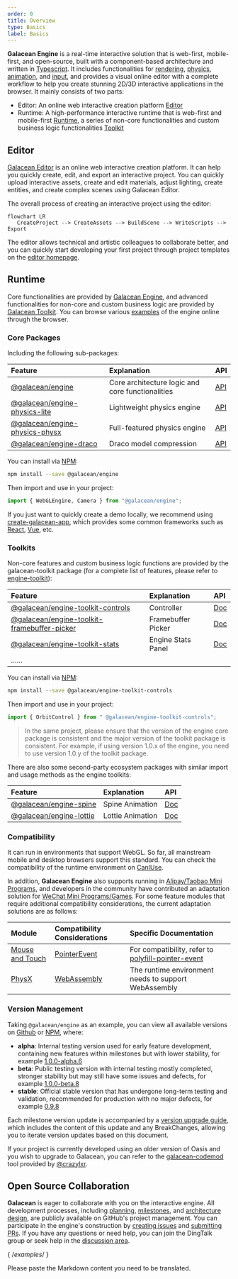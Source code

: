 ```yaml
---
order: 0
title: Overview
type: Basics
label: Basics
---
```


**Galacean Engine** is a real-time interactive solution that is web-first, mobile-first, and open-source, built with a component-based architecture and written in [Typescript](https://www.typescriptlang.org/). It includes functionalities for [rendering](/en/docs/graphics-renderer), [physics](/en/docs/physics-overall), [animation](/en/docs/animation-system), and [input](/en/docs/input), and provides a visual online editor with a complete workflow to help you create stunning 2D/3D interactive applications in the browser. It mainly consists of two parts:

- Editor: An online web interactive creation platform [Editor](https://galacean.antgroup.com/editor)
- Runtime: A high-performance interactive runtime that is web-first and mobile-first [Runtime](https://github.com/galacean/runtime), a series of non-core functionalities and custom business logic functionalities [Toolkit](https://github.com/galacean/runtime-toolkit)

## Editor

[Galacean Editor](https://antg.antgroup.com/editor) is an online web interactive creation platform. It can help you quickly create, edit, and export an interactive project. You can quickly upload interactive assets, create and edit materials, adjust lighting, create entities, and create complex scenes using Galacean Editor.

The overall process of creating an interactive project using the editor:

```mermaid
flowchart LR
   CreateProject --> CreateAssets --> BuildScene --> WriteScripts --> Export
```

The editor allows technical and artistic colleagues to collaborate better, and you can quickly start developing your first project through project templates on the [editor homepage](https://galacean.antgroup.com/editor).

## Runtime

Core functionalities are provided by [Galacean Engine](https://www.npmjs.com/package/@galacean/runtime), and advanced functionalities for non-core and custom business logic are provided by [Galacean Toolkit](https://github.com/galacean/runtime-toolkit). You can browse various [examples](https://antg.antgroup.com/#/examples/latest/background) of the engine online through the browser.

### Core Packages

Including the following sub-packages:

| Feature                                                                                         | Explanation             | API                          |
| :---------------------------------------------------------------------------------------------- | :---------------------- | ---------------------------- |
| [@galacean/engine](https://www.npmjs.com/package/@galacean/engine)                             | Core architecture logic and core functionalities | [API](${api}core)            |
| [@galacean/engine-physics-lite](https://www.npmjs.com/package/@galacean/engine-physics-lite)   | Lightweight physics engine | [API](${api}physics-lite)    |
| [@galacean/engine-physics-physx](https://www.npmjs.com/package/@galacean/engine-physics-physx) | Full-featured physics engine | [API](${api}physics-physx)   |
| [@galacean/engine-draco](https://www.npmjs.com/package/@galacean/engine-draco)                 | Draco model compression | [API](${api}draco)           |

You can install via [NPM](https://docs.npmjs.com/):

```bash
npm install --save @galacean/engine
```

Then import and use in your project:

```typescript
import { WebGLEngine, Camera } from "@galacean/engine";
```

If you just want to quickly create a demo locally, we recommend using [create-galacean-app](https://github.com/galacean/create-galacean-app), which provides some common frameworks such as [React](https://reactjs.org/), [Vue](https://vuejs.org/), etc.

### Toolkits

Non-core features and custom business logic functions are provided by the galacean-toolkit package (for a complete list of features, please refer to [engine-toolkit](https://github.com/galacean/engine-toolkit/tree/main)):

| Feature                                                                                                                 | Explanation | API                                    |
| :---------------------------------------------------------------------------------------------------------------------- | :---------- | :------------------------------------- |
| [@galacean/engine-toolkit-controls](https://www.npmjs.com/package/@galacean/engine-toolkit-controls)                     | Controller  | [Doc](/en/docs/graphics-camera-control)  |
| [@galacean/engine-toolkit-framebuffer-picker](https://www.npmjs.com/package/@galacean/engine-toolkit-framebuffer-picker) | Framebuffer Picker | [Doc](/en/docs/input-framebuffer-picker) |
| [@galacean/engine-toolkit-stats](https://www.npmjs.com/package/@galacean/engine-toolkit-stats)                           | Engine Stats Panel | [Doc](/en/docs/performance-stats)        |
| ......                                                                                                                  |             |                                        |

You can install via [NPM](https://docs.npmjs.com/):

```bash
npm install --save @galacean/engine-toolkit-controls
```

Then import and use in your project:

```typescript
import { OrbitControl } from " @galacean/engine-toolkit-controls";
```

> In the same project, please ensure that the version of the engine core package is consistent and the major version of the toolkit package is consistent. For example, if using version 1.0.x of the engine, you need to use version 1.0.y of the toolkit package.

There are also some second-party ecosystem packages with similar import and usage methods as the engine toolkits:

| Feature                                                                             | Explanation | API                             |
| :----------------------------------------------------------------------------------- | :---------- | :------------------------------ |
| [@galacean/engine-spine](https://www.npmjs.com/package/@galacean/engine-spine)       | Spine Animation | [Doc](/en/docs/graphics-2d-spine) |
| [@galacean/engine-lottie](https://www.npmjs.com/package/@galacean/engine-lottie)     | Lottie Animation | [Doc](/en/docs/graphics-lottie)   |

### Compatibility

It can run in environments that support WebGL. So far, all mainstream mobile and desktop browsers support this standard. You can check the compatibility of the runtime environment on [CanIUse](https://caniuse.com/?search=webgl).

In addition, **Galacean Engine** also supports running in [Alipay/Taobao Mini Programs](/en/docs/assets-build), and developers in the community have contributed an adaptation solution for [WeChat Mini Programs/Games](https://github.com/deepkolos/platformize). For some feature modules that require additional compatibility considerations, the current adaptation solutions are as follows:

| Module                            | Compatibility Considerations                                | Specific Documentation                                                                   |
| :-------------------------------- | :---------------------------------------------------------- | :---------------------------------------------------------------------------------------- |
| [Mouse and Touch](/en/docs/input)    | [PointerEvent](https://caniuse.com/?search=PointerEvent)     | For compatibility, refer to [polyfill-pointer-event](https://github.com/galacean/polyfill-pointer-event) |
| [PhysX](/en/docs/physics-overall)   | [WebAssembly](https://caniuse.com/?search=wasm)              | The runtime environment needs to support WebAssembly                                       |

### Version Management

Taking `@galacean/engine` as an example, you can view all available versions on [Github](https://github.com/galacean/engine/releases) or [NPM](https://www.npmjs.com/package/@galacean/engine?activeTab=versions), where:

- **alpha**: Internal testing version used for early feature development, containing new features within milestones but with lower stability, for example [1.0.0-alpha.6](https://www.npmjs.com/package/@galacean/engine/v/1.0.0-alpha.6)
- **beta**: Public testing version with internal testing mostly completed, stronger stability but may still have some issues and defects, for example [1.0.0-beta.8](https://www.npmjs.com/package/@galacean/engine/v/1.0.0-beta.8)
- **stable**: Official stable version that has undergone long-term testing and validation, recommended for production with no major defects, for example [0.9.8](https://www.npmjs.com/package/@galacean/engine/v/0.9.8)

Each milestone version update is accompanied by a [version upgrade guide](https://github.com/galacean/engine/wiki/Migration-Guide), which includes the content of this update and any BreakChanges, allowing you to iterate version updates based on this document.

If your project is currently developed using an older version of Oasis and you wish to upgrade to Galacean, you can refer to the [galacean-codemod](https://github.com/crazylxr/galacean-codemod) tool provided by [@crazylxr](https://github.com/crazylxr).

## Open Source Collaboration

**Galacean** is eager to collaborate with you on the interactive engine. All development processes, including [planning](https://github.com/galacean/engine/projects?query=is%3Aopen), [milestones](https://github.com/galacean/engine/milestones), and [architecture design](https://github.com/galacean/engine/wiki/Physical-system-design), are publicly available on GitHub's project management. You can participate in the engine's construction by [creating issues](https://docs.github.com/zh/issues/tracking-your-work-with-issues/creating-an-issue) and [submitting PRs](https://docs.github.com/zh/pull-requests/collaborating-with-pull-requests/proposing-changes-to-your-work-with-pull-requests/creating-a-pull-request-from-a-fork). If you have any questions or need help, you can join the DingTalk group or seek help in the [discussion area](https://github.com/orgs/galacean/discussions). 

{ /*examples*/ }

Please paste the Markdown content you need to be translated.
